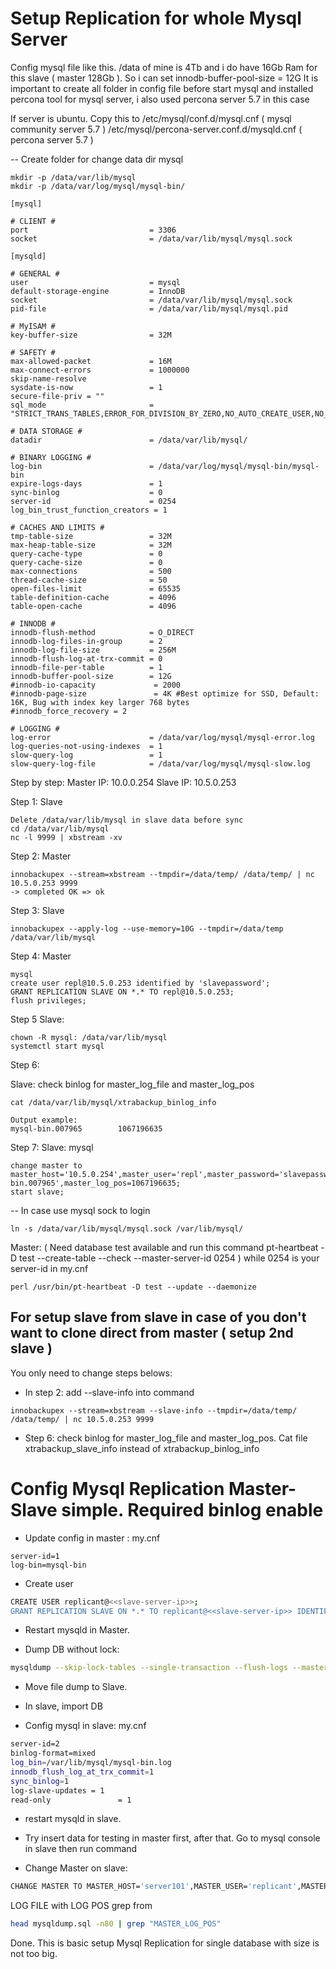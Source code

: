 # Setup Replication for whole Mysql Server

Config mysql file like this. /data of mine is 4Tb and i do have 16Gb Ram for this slave ( master 128Gb ). So i can set
innodb-buffer-pool-size = 12G
It is important to create all folder in config file before start mysql and installed percona tool for mysql server, i also used percona server 5.7 in this case 

If server is ubuntu. Copy this to /etc/mysql/conf.d/mysql.cnf ( mysql community server 5.7 )
/etc/mysql/percona-server.conf.d/mysqld.cnf ( percona server 5.7 )

-- Create folder for change data dir mysql
```
mkdir -p /data/var/lib/mysql
mkdir -p /data/var/log/mysql/mysql-bin/
```

```
[mysql]

# CLIENT #
port                           = 3306
socket                         = /data/var/lib/mysql/mysql.sock

[mysqld]

# GENERAL #
user                           = mysql
default-storage-engine         = InnoDB
socket                         = /data/var/lib/mysql/mysql.sock
pid-file                       = /data/var/lib/mysql/mysql.pid

# MyISAM #
key-buffer-size                = 32M

# SAFETY #
max-allowed-packet             = 16M
max-connect-errors             = 1000000
skip-name-resolve
sysdate-is-now                 = 1
secure-file-priv = ""
sql_mode                       = "STRICT_TRANS_TABLES,ERROR_FOR_DIVISION_BY_ZERO,NO_AUTO_CREATE_USER,NO_ENGINE_SUBSTITUTION"

# DATA STORAGE #
datadir                        = /data/var/lib/mysql/

# BINARY LOGGING #
log-bin                        = /data/var/log/mysql/mysql-bin/mysql-bin
expire-logs-days               = 1
sync-binlog                    = 0
server-id                      = 0254
log_bin_trust_function_creators = 1

# CACHES AND LIMITS #
tmp-table-size                 = 32M
max-heap-table-size            = 32M
query-cache-type               = 0
query-cache-size               = 0
max-connections                = 500
thread-cache-size              = 50
open-files-limit               = 65535
table-definition-cache         = 4096
table-open-cache               = 4096

# INNODB #
innodb-flush-method            = O_DIRECT
innodb-log-files-in-group      = 2
innodb-log-file-size           = 256M
innodb-flush-log-at-trx-commit = 0
innodb-file-per-table          = 1
innodb-buffer-pool-size        = 12G
#innodb-io-capacity             = 2000
#innodb-page-size               = 4K #Best optimize for SSD, Default: 16K, Bug with index key larger 768 bytes
#innodb_force_recovery = 2

# LOGGING #
log-error                      = /data/var/log/mysql/mysql-error.log
log-queries-not-using-indexes  = 1
slow-query-log                 = 1
slow-query-log-file            = /data/var/log/mysql/mysql-slow.log
```

Step by step:
Master IP: 10.0.0.254
Slave IP: 10.5.0.253

Step 1:
Slave
```
Delete /data/var/lib/mysql in slave data before sync
cd /data/var/lib/mysql 
nc -l 9999 | xbstream -xv
```

Step 2:
Master
```
innobackupex --stream=xbstream --tmpdir=/data/temp/ /data/temp/ | nc 10.5.0.253 9999
-> completed OK => ok
```

Step 3:
Slave
```
innobackupex --apply-log --use-memory=10G --tmpdir=/data/temp /data/var/lib/mysql
```

Step 4:
Master
```
mysql
create user repl@10.5.0.253 identified by 'slavepassword';
GRANT REPLICATION SLAVE ON *.* TO repl@10.5.0.253;
flush privileges;
```

Step 5
Slave:
```
chown -R mysql: /data/var/lib/mysql
systemctl start mysql
```

Step 6:


Slave:
check binlog for master_log_file and master_log_pos
```
cat /data/var/lib/mysql/xtrabackup_binlog_info

Output example:
mysql-bin.007965        1067196635
```

Step 7:
Slave:
mysql
```
change master to master_host='10.5.0.254',master_user='repl',master_password='slavepassword',master_log_file='mysql-bin.007965',master_log_pos=1067196635;
start slave;
```

-- In case use mysql sock to login
```
ln -s /data/var/lib/mysql/mysql.sock /var/lib/mysql/
```

Master: 
( Need database test available and run this command pt-heartbeat -D test --create-table --check --master-server-id 0254 )
while 0254 is your server-id in my.cnf 
```
perl /usr/bin/pt-heartbeat -D test --update --daemonize
```

## For setup slave from slave in case of you don't want to clone direct from master ( setup 2nd slave )
You only need to change steps belows:

- In step 2: add --slave-info into command
```
innobackupex --stream=xbstream --slave-info --tmpdir=/data/temp/ /data/temp/ | nc 10.5.0.253 9999
```

- Step 6:
check binlog for master_log_file and master_log_pos. 
Cat file xtrabackup_slave_info instead of xtrabackup_binlog_info


# Config Mysql Replication Master-Slave simple. Required binlog enable
- Update config in master : my.cnf
```
server-id=1
log-bin=mysql-bin
```

- Create user 
```bash
CREATE USER replicant@<<slave-server-ip>>;
GRANT REPLICATION SLAVE ON *.* TO replicant@<<slave-server-ip>> IDENTIFIED BY '<<choose-a-good-password>>';
```
- Restart mysqld in Master.

- Dump DB without lock:

```bash
mysqldump --skip-lock-tables --single-transaction --flush-logs --master-data=1 -A > ~/mysqldump.sql
```
- Move file dump to Slave. 

- In slave, import DB
- Config mysql in slave: my.cnf

```bash
server-id=2
binlog-format=mixed
log_bin=/var/lib/mysql/mysql-bin.log
innodb_flush_log_at_trx_commit=1
sync_binlog=1
log-slave-updates = 1
read-only               = 1
```

- restart mysqld in slave.

- Try insert data for testing in master first, after that. Go to mysql console in slave then run command

- Change Master on slave:
```bash
CHANGE MASTER TO MASTER_HOST='server101',MASTER_USER='replicant',MASTER_PASSWORD='Asd@123123',MASTER_LOG_FILE='mysql-bin.000010',MASTER_LOG_POS=120;
```
LOG FILE with LOG POS grep from

```bash
head mysqldump.sql -n80 | grep "MASTER_LOG_POS"
```

Done. This is basic setup Mysql Replication for single database with size is not too big.


